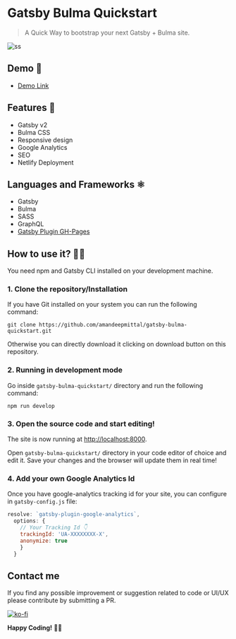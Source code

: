 # Gatsby Bulma Quickstart

> A Quick Way to bootstrap your next Gatsby + Bulma site.

![ss](https://i.imgur.com/Vz81GEl.png)

## Demo 💯

- [Demo Link](https://tender-raman-99e09b.netlify.com/)

## Features 🚀

- Gatsby v2
- Bulma CSS
- Responsive design
- Google Analytics
- SEO
- Netlify Deployment

## Languages and Frameworks ⚛️

- Gatsby
- Bulma
- SASS
- GraphQL
- [Gatsby Plugin GH-Pages](https://www.gatsbyjs.org/docs/how-gatsby-works-with-github-pages/)

## How to use it? 👨‍💻

You need npm and Gatsby CLI installed on your development machine.

### 1. Clone the repository/Installation

If you have Git installed on your system you can run the following command:

`git clone https://github.com/amandeepmittal/gatsby-bulma-quickstart.git`

Otherwise you can directly download it clicking on download button on this repository.

### 2. Running in development mode

Go inside `gatsby-bulma-quickstart/` directory and run the following command:

`npm run develop`

### 3. Open the source code and start editing!

The site is now running at
[http://localhost:8000](http://localhost:8000).

Open `gatsby-bulma-quickstart/` directory in your code editor of choice and edit it. Save your changes and the browser will update them in real time!

### 4. Add your own Google Analytics Id

Once you have google-analytics tracking id for your site, you can configure in `gatsby-config.js` file:

```js
resolve: `gatsby-plugin-google-analytics`,
  options: {
    // Your Tracking Id 👇
    trackingId: 'UA-XXXXXXXX-X',
    anonymize: true
    }
  }
```

## Contact me

If you find any possible improvement or suggestion related to code or UI/UX please contribute by submitting a PR.

[![ko-fi](https://www.ko-fi.com/img/githubbutton_sm.svg)](https://ko-fi.com/A611K61)

**Happy Coding!** 🎉🎉
